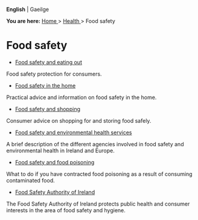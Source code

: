 **English** |  Gaeilge 

**You are here:** [ Home ](/en/) > [ Health ](/en/health/) > Food safety

#  Food safety

  * [ Food safety and eating out ](/en/health/food-safety/food-safety-and-eating-out/)

Food safety protection for consumers.

  * [ Food safety in the home ](/en/health/food-safety/food-safety-in-the-home/)

Practical advice and information on food safety in the home.

  * [ Food safety and shopping ](/en/health/food-safety/food-safety-and-shopping/)

Consumer advice on shopping for and storing food safely.

  * [ Food safety and environmental health services ](/en/health/food-safety/food-safety-and-environmental-health-services/)

A brief description of the different agencies involved in food safety and
environmental health in Ireland and Europe.

  * [ Food safety and food poisoning ](/en/health/food-safety/food-safety-and-food-poisoning/)

What to do if you have contracted food poisoning as a result of consuming
contaminated food.

  * [ Food Safety Authority of Ireland ](/en/health/food-safety/food-safety-authority-of-ireland/)

The Food Safety Authority of Ireland protects public health and consumer
interests in the area of food safety and hygiene.
